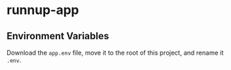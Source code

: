 # runnup-app

## Environment Variables
Download the `app.env` file, move it to the root of this project, and rename it `.env`.